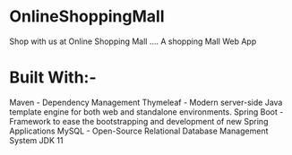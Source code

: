 # OnlineShoppingMall
Shop with us at Online Shopping Mall .... A shopping Mall Web App

# Built With:- 
  Maven - Dependency Management
  Thymeleaf - Modern server-side Java template engine for both web and standalone environments.
  Spring Boot - Framework to ease the bootstrapping and development of new Spring Applications
  MySQL - Open-Source Relational Database Management System
  JDK 11
